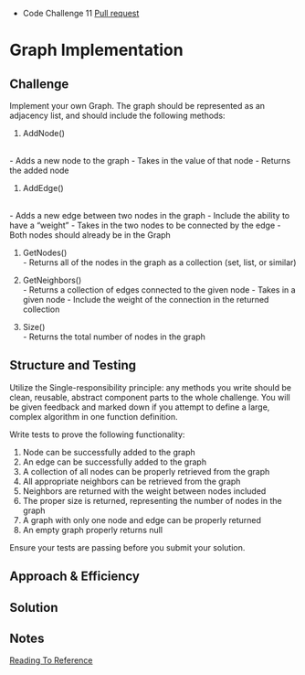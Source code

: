 - Code Challenge 11 [Pull request](https://github.com/Chris-Bortel/data-structures-and-algorithms/pull/61)

# Graph Implementation

## Challenge
Implement your own Graph. The graph should be represented as an adjacency list, and should include the following methods:


  1. AddNode()
  <br>
    - Adds a new node to the graph
    - Takes in the value of that node
    - Returns the added node
      
  1. AddEdge()
  <br>
    - Adds a new edge between two nodes in the graph
    - Include the ability to have a “weight”
    - Takes in the two nodes to be connected by the edge
    - Both nodes should already be in the Graph
      
  1. GetNodes()  
    - Returns all of the nodes in the graph as a collection (set, list, or similar)
               
  1. GetNeighbors()  
    - Returns a collection of edges connected to the given node
    - Takes in a given node
    - Include the weight of the connection in the returned collection
  
  1. Size()  
    - Returns the total number of nodes in the graph
            

## Structure and Testing
Utilize the Single-responsibility principle: any methods you write should be clean, reusable, abstract component parts to the whole challenge. You will be given feedback and marked down if you attempt to define a large, complex algorithm in one function definition.

Write tests to prove the following functionality:

  1. Node can be successfully added to the graph
  1. An edge can be successfully added to the graph
  1. A collection of all nodes can be properly retrieved from the graph
  1. All appropriate neighbors can be retrieved from the graph
  1. Neighbors are returned with the weight between nodes included
  1. The proper size is returned, representing the number of nodes in the graph
  1. A graph with only one node and edge can be properly returned
  1. An empty graph properly returns null


Ensure your tests are passing before you submit your solution.

<!-- Short summary or background information -->

## Approach & Efficiency

<!-- What approach did you take? Why? What is the Big O space/time for this approach? -->

## Solution

<!-- Embedded whiteboard image -->

## Notes
[Reading To Reference](https://codefellows.github.io/common_curriculum/data_structures_and_algorithms/Code_401/class-35/resources/graphs.html)
